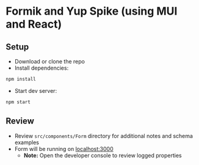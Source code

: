 # Formik and Yup Spike (using MUI and React)

## Setup

- Download or clone the repo
- Install dependencies:

```sh
npm install
```

- Start dev server:

```sh
npm start
```

## Review

- Review `src/components/Form` directory for additional notes and schema examples
- Form will be running on [localhost:3000](http://localhost:3000/)
  - **Note:** Open the developer console to review logged properties

